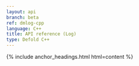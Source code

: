 ```yaml
---
layout: api
branch: beta
ref: dmlog-cpp
language: C++
title: API reference (Log)
type: Defold C++
---
```

{% include anchor_headings.html html=content %}